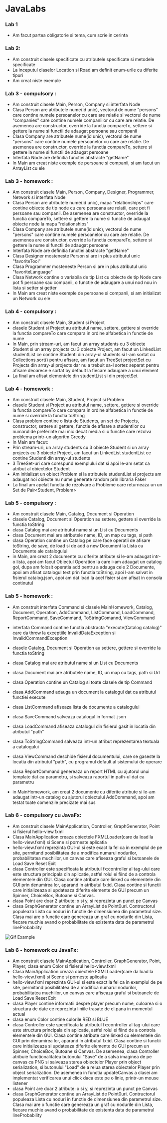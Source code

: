 # JavaLabs

### Lab 1

* Am facut partea obligatorie si tema, cum scrie in cerinta


### Lab 2:
* Am construit clasele specificate cu atributele specificate si metodele specificate
* La inceputul claselor Location si Road am definit enum-urile cu diferite tipuri
* Am creat niste exemple

### Lab 3 - compulsory :
* Am construit clasele Main, Person, Company si interfata Node
* Clasa Person are atributele nume(id unic), vectorul de nume "persons" care contine numele persoanelor cu care are relatie si vectorul de nume "companies" care contine numele companiilor cu care are relatie. De asemenea are constructor, override la functia compareTo, settere si gettere la nume si functii de adaugat persoane sau companii
* Clasa Company are atributele nume(id unic), vectorul de nume "persons" care contine numele persoanelor cu care are relatie. De asemenea are constructor, override la functia compareTo, settere si gettere la nume si functii de adaugat persoane
* Interfata Node are definitia functiei abstracte "getName"
* In Main am creat niste exemple de persoane si companii, si am facut un ArrayList cu ele

### Lab 3 - homework :
* Am construit clasele Main, Person, Company, Designer, Programmer, Network si interfata Node
* Clasa Person are atributele nume(id unic), mapa "relationships" care contine obiecte de tip node cu care persoana are relatii, care pot fi persoane sau companii. De asemenea are constructor, override la functia compareTo, settere si gettere la nume si functie de adaugat obiecte node la mapa "relationships"
* Clasa Company are atributele nume(id unic), vectorul de nume "persons" care contine numele persoanelor cu care are relatie. De asemenea are constructor, override la functia compareTo, settere si gettere la nume si functii de adaugat persoane
* Interfata Node are definitia functiei abstracte "getName"
* Clasa Designer mosteneste Person si are in plus atributul unic "favoriteTool"
* Clasa Programmer mosteneste Person si are in plus atributul unic "favoriteLanguage"
* Clasa Network contine o variabila de tip List cu obiecte de tip Node care pot fi persoane sau companii, o functie de adaugare a unui nod nou in lista si setter si getter
* In Main am creat niste exemple de persoane si companii, si am initializat un Network cu ele

### Lab 4 - compulsory :
* Am construit clasele Main, Student si Project
* clasele Student si Project au atributul name, settere, gettere si override la functia compareTo care compara in ordine alfabetica in functie de nume
* In Main, prin stream-uri, am facut un array students cu 3 obiecte Student si un array projects cu 3 obiecte Project, am facut un LinkedList studentList ce contine Studenti din array-ul students si l-am sortat cu Collections.sort() pentru afisare, am facut un TreeSet projectSet cu Projects din array-ul projects dar nu a trebuit sa-l sortez separat pentru afisare deoarece e sortat by default la fiecare adaugare a unui element
* La final am afisat elementele din studentList si din projectSet      

### Lab 4 - homework :
* Am construit clasele Main, Student, Project si Problem
* clasele Student si Project au atributul name, settere, gettere si override la functia compareTo care compara in ordine alfabetica in functie de nume si override la functia toString
* Clasa problem contine o lista de Students, un set de Projects, constructor, settere si gettere, functie de afisare a studentilor cu numarul de preferinte mai mic decat media si o functie care rezolva problema printr-un algoritm Greedy
* In Main am facut:
* Prin stream-uri, un array students cu 3 obiecte Student si un array projects cu 3 obiecte Project, am facut un LinkedList studentList ce contine Studenti din array-ul students
* 3 TreeSet-uri care corespund exemplului dat si apoi le-am setat ca atribut al obiectelor Student
* Am initializat un obiect Problem si la atributele studentList si projects am adaugat noi obiecte nu nume generate random prin libraria Faker
* La final am apelat functia de rezolvare a Probleme care returneaza un un Set de Pair<Student, Problem>

### Lab 5 - compulsory :
* Am construit clasele Main, Catalog, Document si Operation
* clasele Catalog, Document si Operation au settere, gettere si override la functia toString
* clasa Catalog mai are atributul name si un List cu Documents
* clasa Document mai are atributele name, ID, un map cu tags, si path
* clasa Operation contine un Catalog pe care face operatii de afisare toString, de save, de load si de add a new Document la Lista cu Documente ale catalogului 
* in Main, am creat 2 documente cu diferite atribute si le-am adaugat intr-o lista, apoi am facut Obiectul Operation la care i-am adaugat un catalog gol, dupa am folosit operatia add pentru a adauga cele 2 Documente, apoi am afisat catalogul text prin functia toString, apoi l-am salvat in fisierul catalog.json, apoi am dat load la acel fisier si am afisat in consola continutul

### Lab 5 - homework :
* Am construit interfata Command si clasele MainHomework, Catalog, Document, Operation, AddCommand, ListCommand, LoadCommand, ReportCommand, SaveCommand, ToStringComannd, ViewCommand
* interfata Command contine functia abstracta "execute(Catalog catalog)" care da throw la exceptiile InvalidDataException si InvalidCommandException
* clasele Catalog, Document si Operation au settere, gettere si override la functia toString
* clasa Catalog mai are atributul name si un List cu Documents
* clasa Document mai are atributele name, ID, un map cu tags, path si Url
* clasa Operation contine un Catalog si toate clasele de tip Command
* clasa AddCommand adauga un document la catalogul dat ca atributul functiei execute
* clasa ListCommand afiseaza lista de documente a catalogului
* clasa SaveCommand salveaza catalogul in format .json
* clasa LoadCommand afiseaza catalogul din fisierul gasit in locatia din atributul "path"
* clasa ToStringCommand salveaza intr-un atribut reprezentarea textuala a catalogului
* clasa ViewCommand deschide fisierul documentului, care se gaseste la locatia din atributul "path", cu programul default al sistemului de operare
* clasa ReportCommand genereaza un report HTML cu ajutorul unui template dat ca parametru, si salveaza raportul in path-ul dat ca parametru

* in MainHomework, am creat 2 documente cu diferite atribute si le-am adaugat intr-un catalog cu ajutorul obiectului AddCommand, apoi am testat toate comenzile precizate mai sus

### Lab 6 - compulsory cu JavaFx:
* Am construit clasele MainApplication, Controller, GraphGenerator, Point si fisierul hello-view.fxml
* Clasa MainApplication creaza obiectele FXMLLoader(care da load la hello-view.fxml) si Scene si porneste aplicatia
* hello-view.fxml reprezinta GUI-ul si este exact la fel ca in exemplul de pe site, permitand posibilitatea de a modifica numarul nodurilor, probabilitatea muchiilor, un canvas care afiseaza graful si butoanele de Load Save Reset Exit
* clasa Controller este specificata la atributul fx:controller al tag-ului <Vbox> care este structura principala din aplicatie, astfel rolul ei fiind de a controla elementele din GUI. Clasa contine atribute care linked cu elementele din GUI prin denumirea lor, aparand in atributul fx:id. Clasa contine si functii care initializeaza si updateaza diferite elemente de GUI precum un Spinner, ChoiceBox, Butoane si Canvas.
* clasa Point are doar 2 atribute: x si y, si reprezinta un punct pe Canvas
* clasa GraphGenerator contine un ArrayList de Point0uri. Contructorul populeaza Lista cu noduri in functie de dimensiunea din parametrul size. Clasa mai are o functie care genereaza un graf cu nodurile din Lista, fiecare muchie avand o probabilitate de existenta data de parametrul lineProbability



![Gif Example](https://github.com/stefali1-dev/JavaLabs/blob/main/Lab6/compulsory/lab6_compulsory.gif?raw=true)

### Lab 6 - homework cu JavaFx:
* Am construit clasele MainApplication, Controller, GraphGenerator, Point, Player, clasa enum Color si fisierul hello-view.fxml
* Clasa MainApplication creaza obiectele FXMLLoader(care da load la hello-view.fxml) si Scene si porneste aplicatia
* hello-view.fxml reprezinta GUI-ul si este exact la fel ca in exemplul de pe site, permitand posibilitatea de a modifica numarul nodurilor, probabilitatea muchiilor, un canvas care afiseaza graful si butoanele de Load Save Reset Exit
* clasa Player contine informatii despre player precum nume, culoarea si o structura de date ce reprezinta liniile trasate de el pana in momentul actual
* clasa enum Color contine culorile RED si BLUE
* clasa Controller este specificata la atributul fx:controller al tag-ului <Vbox> care este structura principala din aplicatie, astfel rolul ei fiind de a controla elementele din GUI. Clasa contine atribute care linked cu elementele din GUI prin denumirea lor, aparand in atributul fx:id. Clasa contine si functii care initializeaza si updateaza diferite elemente de GUI precum un Spinner, ChoiceBox, Butoane si Canvas. De asemenea, clasa Controller atribuie functionalitatea butonului "Save" de a salva imaginea de pe canvas ca PNG si salveaza starea obiectelor Player prin object serialization, si butonului "Load" de a relua starea obiectelor Player prin object serialization. De asemenea in functia updateCanvas a clasei am implementat verificarea unui click daca este pe o linie, printr-un mouse listener
* clasa Point are doar 2 atribute: x si y, si reprezinta un punct pe Canvas
* clasa GraphGenerator contine un ArrayList de Point0uri. Contructorul populeaza Lista cu noduri in functie de dimensiunea din parametrul size. Clasa mai are o functie care genereaza un graf cu nodurile din Lista, fiecare muchie avand o probabilitate de existenta data de parametrul lineProbability